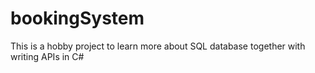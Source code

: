 # bookingSystem
This is a hobby project to learn more about SQL database together with writing APIs in C#
